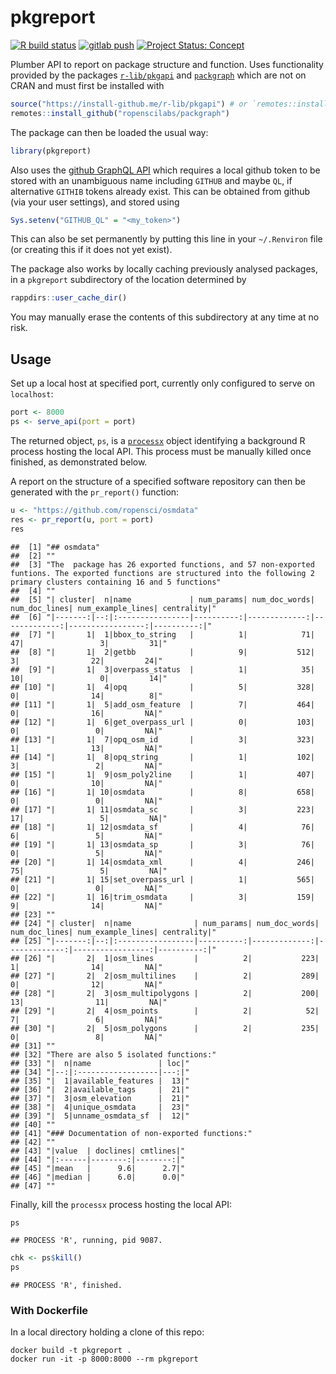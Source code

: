 # pkgreport

<!-- badges: start -->

[![R build
status](https://github.com/ropenscilabs/pkgreport/workflows/R-CMD-check/badge.svg)](https://github.com/ropenscilabs/pkgreport/actions?query=workflow%3AR-CMD-check)
[![gitlab
push](https://github.com/ropenscilabs/pkgreport/workflows/push-to-gitlab/badge.svg)](https://github.com/ropenscilabs/pkgreport/actions?query=workflow%3Apush-to-gitlab)
[![Project Status:
Concept](https://www.repostatus.org/badges/latest/concept.svg)](https://www.repostatus.org/#concept)
<!-- badges: end -->

Plumber API to report on package structure and function. Uses
functionality provided by the packages
[`r-lib/pkgapi`](https://github.com/r-lib/pkgapi) and
[`packgraph`](https://github.com/ropenscilabs/packgraph) which are not
on CRAN and must first be installed with

``` r
source("https://install-github.me/r-lib/pkgapi") # or `remotes::install_github()`
remotes::install_github("ropenscilabs/packgraph")
```

The package can then be loaded the usual way:

``` r
library(pkgreport)
```

Also uses the [github GraphQL API](https://developer.github.com/v4)
which requires a local github token to be stored with an unambiguous
name including `GITHUB` and maybe `QL`, if alternative `GITHIB` tokens
already exist. This can be obtained from github (via your user
settings), and stored using

``` r
Sys.setenv("GITHUB_QL" = "<my_token>")
```

This can also be set permanently by putting this line in your
`~/.Renviron` file (or creating this if it does not yet exist).

The package also works by locally caching previously analysed packages,
in a `pkgreport` subdirectory of the location determined by

``` r
rappdirs::user_cache_dir()
```

You may manually erase the contents of this subdirectory at any time at
no risk.

## Usage

Set up a local host at specified port, currently only configured to
serve on `localhost`:

``` r
port <- 8000
ps <- serve_api(port = port)
```

The returned object, `ps`, is a
[`processx`](https://github.com/r-lib/processx) object identifying a
background R process hosting the local API. This process must be
manually killed once finished, as demonstrated below.

A report on the structure of a specified software repository can then be
generated with the `pr_report()` function:

``` r
u <- "https://github.com/ropensci/osmdata"
res <- pr_report(u, port = port)
res
```

    ##  [1] "## osmdata"                                                                                                                                                                     
    ##  [2] ""                                                                                                                                                                               
    ##  [3] "The  package has 26 exported functions, and 57 non-exported funtions. The exported functions are structured into the following 2 primary clusters containing 16 and 5 functions"
    ##  [4] ""                                                                                                                                                                               
    ##  [5] "| cluster|  n|name             | num_params| num_doc_words| num_doc_lines| num_example_lines| centrality|"                                                                      
    ##  [6] "|-------:|--:|:----------------|----------:|-------------:|-------------:|-----------------:|----------:|"                                                                      
    ##  [7] "|       1|  1|bbox_to_string   |          1|            71|            47|                 3|         31|"                                                                      
    ##  [8] "|       1|  2|getbb            |          9|           512|             3|                22|         24|"                                                                      
    ##  [9] "|       1|  3|overpass_status  |          1|            35|            10|                 0|         14|"                                                                      
    ## [10] "|       1|  4|opq              |          5|           328|             0|                14|          8|"                                                                      
    ## [11] "|       1|  5|add_osm_feature  |          7|           464|             0|                16|         NA|"                                                                      
    ## [12] "|       1|  6|get_overpass_url |          0|           103|             0|                 0|         NA|"                                                                      
    ## [13] "|       1|  7|opq_osm_id       |          3|           323|             1|                13|         NA|"                                                                      
    ## [14] "|       1|  8|opq_string       |          1|           102|             3|                 2|         NA|"                                                                      
    ## [15] "|       1|  9|osm_poly2line    |          1|           407|             0|                10|         NA|"                                                                      
    ## [16] "|       1| 10|osmdata          |          8|           658|             0|                 0|         NA|"                                                                      
    ## [17] "|       1| 11|osmdata_sc       |          3|           223|            17|                 5|         NA|"                                                                      
    ## [18] "|       1| 12|osmdata_sf       |          4|            76|             6|                 5|         NA|"                                                                      
    ## [19] "|       1| 13|osmdata_sp       |          3|            76|             0|                 5|         NA|"                                                                      
    ## [20] "|       1| 14|osmdata_xml      |          4|           246|            75|                 5|         NA|"                                                                      
    ## [21] "|       1| 15|set_overpass_url |          1|           565|             0|                 0|         NA|"                                                                      
    ## [22] "|       1| 16|trim_osmdata     |          3|           159|             9|                14|         NA|"                                                                      
    ## [23] ""                                                                                                                                                                               
    ## [24] "| cluster|  n|name              | num_params| num_doc_words| num_doc_lines| num_example_lines| centrality|"                                                                     
    ## [25] "|-------:|--:|:-----------------|----------:|-------------:|-------------:|-----------------:|----------:|"                                                                     
    ## [26] "|       2|  1|osm_lines         |          2|           223|             1|                14|         NA|"                                                                     
    ## [27] "|       2|  2|osm_multilines    |          2|           289|             0|                12|         NA|"                                                                     
    ## [28] "|       2|  3|osm_multipolygons |          2|           200|            13|                11|         NA|"                                                                     
    ## [29] "|       2|  4|osm_points        |          2|            52|             7|                 6|         NA|"                                                                     
    ## [30] "|       2|  5|osm_polygons      |          2|           235|             0|                 8|         NA|"                                                                     
    ## [31] ""                                                                                                                                                                               
    ## [32] "There are also 5 isolated functions:"                                                                                                                                           
    ## [33] "|  n|name               | loc|"                                                                                                                                                 
    ## [34] "|--:|:------------------|---:|"                                                                                                                                                 
    ## [35] "|  1|available_features |  13|"                                                                                                                                                 
    ## [36] "|  2|available_tags     |  21|"                                                                                                                                                 
    ## [37] "|  3|osm_elevation      |  21|"                                                                                                                                                 
    ## [38] "|  4|unique_osmdata     |  23|"                                                                                                                                                 
    ## [39] "|  5|unname_osmdata_sf  |  12|"                                                                                                                                                 
    ## [40] ""                                                                                                                                                                               
    ## [41] "### Documentation of non-exported functions:"                                                                                                                                   
    ## [42] ""                                                                                                                                                                               
    ## [43] "|value  | doclines| cmtlines|"                                                                                                                                                  
    ## [44] "|:------|--------:|--------:|"                                                                                                                                                  
    ## [45] "|mean   |      9.6|      2.7|"                                                                                                                                                  
    ## [46] "|median |      6.0|      0.0|"                                                                                                                                                  
    ## [47] ""

Finally, kill the `processx` process hosting the local API:

``` r
ps
```

    ## PROCESS 'R', running, pid 9087.

``` r
chk <- ps$kill()
ps
```

    ## PROCESS 'R', finished.

### With Dockerfile

In a local directory holding a clone of this repo:

    docker build -t pkgreport .
    docker run -it -p 8000:8000 --rm pkgreport
